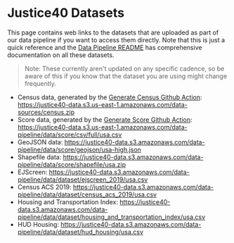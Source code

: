 # Justice40 Datasets

This page contains web links to the datasets that are uploaded as part of our data pipeline if you want to access them directly. Note that this is just a quick reference and the [Data Pipeline README](/data/data-pipeline/README.md) has comprehensive documentation on all these datasets.

> Note: These currently aren't updated on any specific cadence, so be aware of this if you know that the dataset you are using might change frequently.

- Census data, generated by the [Generate Census Github Action](https://github.com/usds/justice40-tool/blob/main/.github/workflows/generate-census.yml): <https://justice40-data.s3.us-east-1.amazonaws.com/data-sources/census.zip>
- Score data, generated by the [Generate Score Github Action](https://github.com/usds/justice40-tool/blob/main/.github/workflows/generate-score.yml): <https://justice40-data.s3.us-east-1.amazonaws.com/data-pipeline/data/score/csv/full/usa.csv>
- GeoJSON data: <https://justice40-data.s3.amazonaws.com/data-pipeline/data/score/geojson/usa-high.json>
- Shapefile data: <https://justice40-data.s3.amazonaws.com/data-pipeline/data/score/shapefile/usa.zip>
- EJScreen: <https://justice40-data.s3.amazonaws.com/data-pipeline/data/dataset/ejscreen_2019/usa.csv>
- Census ACS 2019: <https://justice40-data.s3.amazonaws.com/data-pipeline/data/dataset/census_acs_2019/usa.csv>
- Housing and Transportation Index: <https://justice40-data.s3.amazonaws.com/data-pipeline/data/dataset/housing_and_transportation_index/usa.csv>
- HUD Housing: <https://justice40-data.s3.amazonaws.com/data-pipeline/data/dataset/hud_housing/usa.csv>
